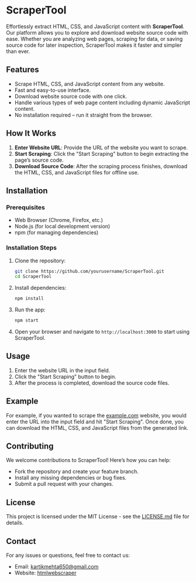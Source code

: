# ScraperTool

Effortlessly extract HTML, CSS, and JavaScript content with **ScraperTool**. Our platform allows you to explore and download website source code with ease. Whether you are analyzing web pages, scraping for data, or saving source code for later inspection, ScraperTool makes it faster and simpler than ever.

## Features

- Scrape HTML, CSS, and JavaScript content from any website.
- Fast and easy-to-use interface.
- Download website source code with one click.
- Handle various types of web page content including dynamic JavaScript content.
- No installation required – run it straight from the browser.

## How It Works

1. **Enter Website URL**: Provide the URL of the website you want to scrape.
2. **Start Scraping**: Click the "Start Scraping" button to begin extracting the page’s source code.
3. **Download Source Code**: After the scraping process finishes, download the HTML, CSS, and JavaScript files for offline use.

## Installation

### Prerequisites

- Web Browser (Chrome, Firefox, etc.)
- Node.js (for local development version)
- npm (for managing dependencies)

### Installation Steps

1. Clone the repository:

   ```bash
   git clone https://github.com/yourusername/ScraperTool.git
   cd ScraperTool
   ```

2. Install dependencies:

   ```bash
   npm install
   ```

3. Run the app:

   ```bash
   npm start
   ```

4. Open your browser and navigate to `http://localhost:3000` to start using ScraperTool.

## Usage

1. Enter the website URL in the input field.
2. Click the "Start Scraping" button to begin.
3. After the process is completed, download the source code files.

## Example

For example, if you wanted to scrape the [example.com](http://example.com) website, you would enter the URL into the input field and hit "Start Scraping". Once done, you can download the HTML, CSS, and JavaScript files from the generated link.

## Contributing

We welcome contributions to ScraperTool! Here’s how you can help:

- Fork the repository and create your feature branch.
- Install any missing dependencies or bug fixes.
- Submit a pull request with your changes.

## License

This project is licensed under the MIT License - see the [LICENSE.md](LICENSE.md) file for details.

## Contact

For any issues or questions, feel free to contact us:

- Email: kartikmehta650@gmail.com
- Website: [htmlwebscraper](https://htmlwebscraper.vercel.app/)

